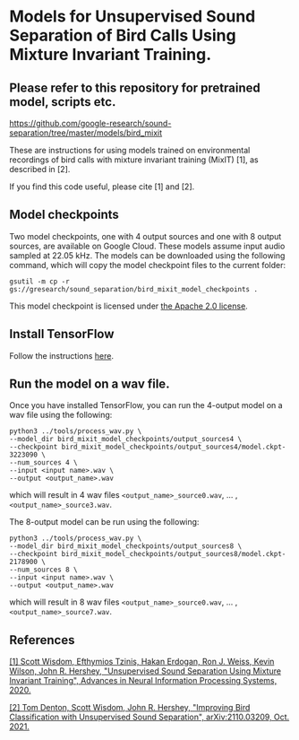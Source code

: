 # Models for Unsupervised Sound Separation of Bird Calls Using Mixture Invariant Training.

## Please refer to this repository for pretrained model, scripts etc.

https://github.com/google-research/sound-separation/tree/master/models/bird_mixit

These are instructions for using models trained on environmental recordings of bird calls with mixture invariant training (MixIT) [1], as described in [2].

If you find this code useful, please cite [1] and [2].

## Model checkpoints

Two model checkpoints, one with 4 output sources and one with 8 output sources, are available on Google Cloud. These models assume input audio sampled at 22.05 kHz. The models can be downloaded using the following command, which will copy the model checkpoint files to the current folder:

```
gsutil -m cp -r gs://gresearch/sound_separation/bird_mixit_model_checkpoints .
```

This model checkpoint is licensed under <a href="https://www.apache.org/licenses/LICENSE-2.0.txt">the Apache 2.0 license</a>.


## Install TensorFlow
Follow the instructions
<a href="https://www.tensorflow.org/install">here</a>.


## Run the model on a wav file.

Once you have installed TensorFlow, you can run the 4-output model on a wav file using the following:

```
python3 ../tools/process_wav.py \
--model_dir bird_mixit_model_checkpoints/output_sources4 \
--checkpoint bird_mixit_model_checkpoints/output_sources4/model.ckpt-3223090 \
--num_sources 4 \
--input <input name>.wav \
--output <output_name>.wav
```
which will result in 4 wav files `<output_name>_source0.wav`, ... , `<output_name>_source3.wav`.

The 8-output model can be run using the following:

```
python3 ../tools/process_wav.py \
--model_dir bird_mixit_model_checkpoints/output_sources8 \
--checkpoint bird_mixit_model_checkpoints/output_sources8/model.ckpt-2178900 \
--num_sources 8 \
--input <input name>.wav \
--output <output_name>.wav
```
which will result in 8 wav files `<output_name>_source0.wav`, ... , `<output_name>_source7.wav`.

## References

<a href="https://arxiv.org/pdf/2006.12701.pdf">[1] Scott Wisdom, Efthymios Tzinis, Hakan Erdogan, Ron J. Weiss, Kevin Wilson, John R. Hershey, "Unsupervised Sound Separation Using Mixture Invariant Training", Advances in Neural Information Processing Systems, 2020.</a>

<a href="https://arxiv.org/pdf/2110.03209.pdf">[2] Tom Denton, Scott Wisdom, John R. Hershey, "Improving Bird Classification with Unsupervised Sound Separation", arXiv:2110.03209, Oct. 2021.</a>

